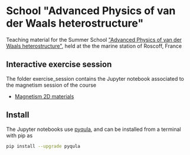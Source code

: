 # School "Advanced Physics of van der Waals heterostructure"
Teaching material for the Summer School ["Advanced Physics of van der Waals heterostructure"](https://school-2d-vdw.sciencesconf.org/), held at the the marine station of Roscoff, France

## Interactive exercise session
The folder exercise_session contains the Jupyter notebook associated to the magnetism session of the course
- [Magnetism 2D materials](https://github.com/joselado/roscoff_summer_school_2023/tree/main/exercise_session)

## Install
The Jupyter notebooks use [pyqula](https://github.com/joselado/pyqula), and can be installed from a terminal with pip as

```bash
pip install --upgrade pyqula
```


